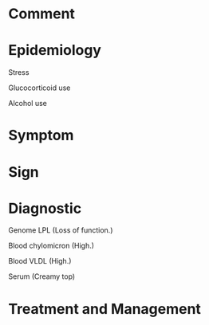 # Comment

# Epidemiology

Stress

Glucocorticoid use

Alcohol use

# Symptom

# Sign

# Diagnostic

Genome LPL
(Loss of function.)

Blood chylomicron
(High.)

Blood VLDL
(High.)

Serum
(Creamy top)

# Treatment and Management
